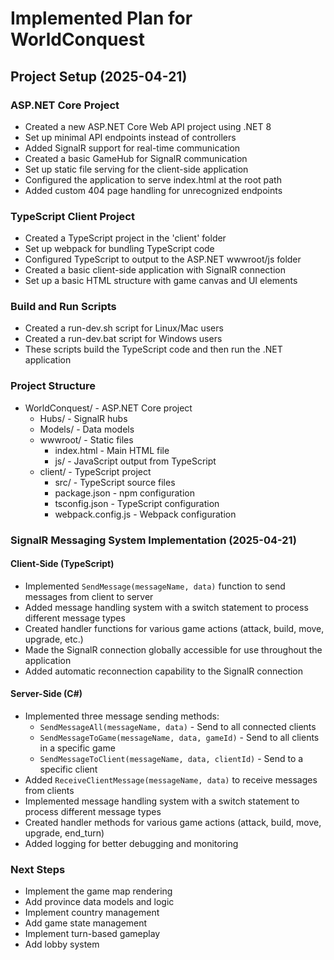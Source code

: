# Implemented Plan for WorldConquest

## Project Setup (2025-04-21)

### ASP.NET Core Project
- Created a new ASP.NET Core Web API project using .NET 8
- Set up minimal API endpoints instead of controllers
- Added SignalR support for real-time communication
- Created a basic GameHub for SignalR communication
- Set up static file serving for the client-side application
- Configured the application to serve index.html at the root path
- Added custom 404 page handling for unrecognized endpoints

### TypeScript Client Project
- Created a TypeScript project in the 'client' folder
- Set up webpack for bundling TypeScript code
- Configured TypeScript to output to the ASP.NET wwwroot/js folder
- Created a basic client-side application with SignalR connection
- Set up a basic HTML structure with game canvas and UI elements

### Build and Run Scripts
- Created a run-dev.sh script for Linux/Mac users
- Created a run-dev.bat script for Windows users
- These scripts build the TypeScript code and then run the .NET application

### Project Structure
- WorldConquest/ - ASP.NET Core project
  - Hubs/ - SignalR hubs
  - Models/ - Data models
  - wwwroot/ - Static files
    - index.html - Main HTML file
    - js/ - JavaScript output from TypeScript
  - client/ - TypeScript project
    - src/ - TypeScript source files
    - package.json - npm configuration
    - tsconfig.json - TypeScript configuration
    - webpack.config.js - Webpack configuration

### SignalR Messaging System Implementation (2025-04-21)

#### Client-Side (TypeScript)
- Implemented `SendMessage(messageName, data)` function to send messages from client to server
- Added message handling system with a switch statement to process different message types
- Created handler functions for various game actions (attack, build, move, upgrade, etc.)
- Made the SignalR connection globally accessible for use throughout the application
- Added automatic reconnection capability to the SignalR connection

#### Server-Side (C#)
- Implemented three message sending methods:
  - `SendMessageAll(messageName, data)` - Send to all connected clients
  - `SendMessageToGame(messageName, data, gameId)` - Send to all clients in a specific game
  - `SendMessageToClient(messageName, data, clientId)` - Send to a specific client
- Added `ReceiveClientMessage(messageName, data)` to receive messages from clients
- Implemented message handling system with a switch statement to process different message types
- Created handler methods for various game actions (attack, build, move, upgrade, end_turn)
- Added logging for better debugging and monitoring

### Next Steps
- Implement the game map rendering
- Add province data models and logic
- Implement country management
- Add game state management
- Implement turn-based gameplay
- Add lobby system